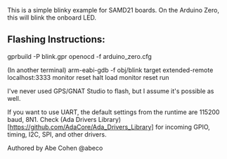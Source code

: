 This is a simple blinky example for SAMD21 boards. On the Arduino Zero, this will blink the onboard LED.

Flashing Instructions:
----------------------

gprbuild -P blink.gpr
openocd -f arduino_zero.cfg

(In another terminal)
arm-eabi-gdb -f obj/blink
target extended-remote localhost:3333
monitor reset halt
load
monitor reset run


I've never used GPS/GNAT Studio to flash, but I assume it's possible as well.

If you want to use UART, the default settings from the runtime are 115200 baud, 8N1. Check (Ada Drivers Library)[https://github.com/AdaCore/Ada_Drivers_Library] for incoming GPIO, timing, I2C, SPI, and other drivers.

Authored by Abe Cohen @abeco